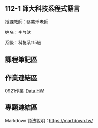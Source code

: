 ## 112-1 師大科技系程式語言
授課教師：蔡芸琤老師

姓名：李勻歆

系級：科技系115級
## 課程筆記區

## 作業連結區

0921作業: [Data HW]([https://yunxin0118.github.io/html/](https://colab.research.google.com/drive/1DihRtIwnImKyZMA4Rz2PNXMuQPYHg2MY?usp=sharing)https://colab.research.google.com/drive/1DihRtIwnImKyZMA4Rz2PNXMuQPYHg2MY?usp=sharing)

## 專題連結區
Markdown 語法說明：https://markdown.tw/
